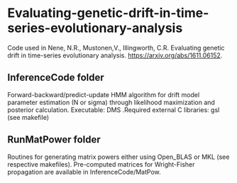 Evaluating-genetic-drift-in-time-series-evolutionary-analysis
=============================================================

Code used in Nene, N.R., Mustonen,V., Illingworth, C.R. Evaluating genetic drift in time-series evolutionary analysis. https://arxiv.org/abs/1611.06152.


InferenceCode folder
-------------------
Forward-backward/predict-update HMM algorithm for drift model parameter estimation (N or sigma) through likelihood maximization and posterior calculation. Executable: DMS .Required external C libraries: gsl (see makefile) 

RunMatPower folder
------------------
Routines for generating matrix powers either using Open_BLAS or MKL (see respective makefiles). Pre-computed matrices for Wright-Fisher propagation are available in InferenceCode/MatPow.

